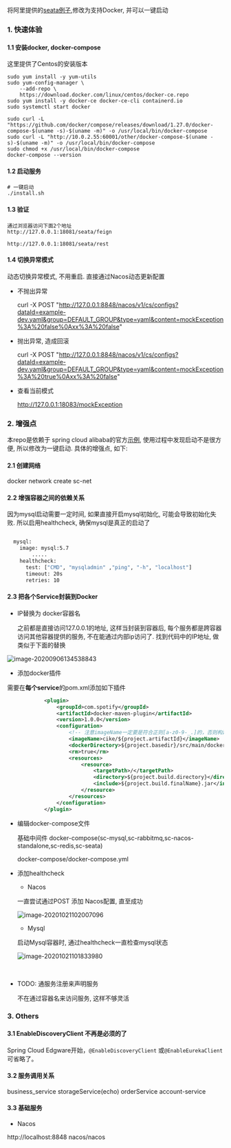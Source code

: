 将阿里提供的[seata例子](https://github.com/alibaba/spring-cloud-alibaba/tree/master/spring-cloud-alibaba-examples/seata-example),修改为支持Docker, 并可以一键启动



### 1. 快速体验

#### 	1.1 安装docker, docker-compose

这里提供了Centos的安装版本

```shell
sudo yum install -y yum-utils
sudo yum-config-manager \
    --add-repo \
    https://download.docker.com/linux/centos/docker-ce.repo
sudo yum install -y docker-ce docker-ce-cli containerd.io
sudo systemctl start docker

sudo curl -L "https://github.com/docker/compose/releases/download/1.27.0/docker-compose-$(uname -s)-$(uname -m)" -o /usr/local/bin/docker-compose
sudo curl -L "http://10.0.2.55:60001/other/docker-compose-$(uname -s)-$(uname -m)" -o /usr/local/bin/docker-compose
sudo chmod +x /usr/local/bin/docker-compose
docker-compose --version
```



#### 	1.2 启动服务

```
# 一键启动
./install.sh
```



#### 	1.3 验证

```shell
通过浏览器访问下面2个地址
http://127.0.0.1:18081/seata/feign

http://127.0.0.1:18081/seata/rest
```



#### 1.4 切换异常模式

动态切换异常模式, 不用重启. 直接通过Nacos动态更新配置

* 不抛出异常

  curl -X POST "http://127.0.0.1:8848/nacos/v1/cs/configs?dataId=example-dev.yaml&group=DEFAULT_GROUP&type=yaml&content=mockException%3A%20false%0Axx%3A%20false"

* 抛出异常, 造成回滚

  curl -X POST "http://127.0.0.1:8848/nacos/v1/cs/configs?dataId=example-dev.yaml&group=DEFAULT_GROUP&type=yaml&content=mockException%3A%20true%0Axx%3A%20false"

* 查看当前模式

  http://127.0.0.1:18083/mockException





### 2. 增强点
本repo是依赖于 spring cloud alibaba的官方[示例](https://github.com/alibaba/spring-cloud-alibaba/tree/master/spring-cloud-alibaba-examples/seata-example), 使用过程中发现启动不是很方便, 所以修改为一键启动.
具体的增强点, 如下:

#### 2.1 创建网络

docker network create sc-net



#### 2.2 增强容器之间的依赖关系

因为mysql启动需要一定时间, 如果直接开启mysql初始化, 可能会导致初始化失败. 所以启用healthcheck, 确保mysql是真正的启动了

```dockerfile

  mysql:
    image: mysql:5.7
		.....
    healthcheck:
      test: ["CMD", "mysqladmin" ,"ping", "-h", "localhost"]
      timeout: 20s
      retries: 10
```



#### 2.3 把各个Service封装到Docker


* IP替换为 docker容器名

  之前都是直接访问127.0.0.1的地址, 这样当封装到容器后, 每个服务都是跨容器访问其他容器提供的服务, 不在能通过内部ip访问了. 
  找到代码中的IP地址, 做类似于下面的替换


![image-20200906134538843](https://tva1.sinaimg.cn/large/007S8ZIlly1gigvqhz7o8j327w0ben0e.jpg)



* 添加docker插件

需要在**每个service**的pom.xml添加如下插件

```xml
            <plugin>
                <groupId>com.spotify</groupId>
                <artifactId>docker-maven-plugin</artifactId>
                <version>1.0.0</version>
                <configuration>
                    <!-- 注意imageName一定要是符合正则[a-z0-9-_.]的，否则构建不会成功 -->
                    <imageName>cike/${project.artifactId}</imageName>
                    <dockerDirectory>${project.basedir}/src/main/docker</dockerDirectory>
                    <rm>true</rm>
                    <resources>
                        <resource>
                            <targetPath>/</targetPath>
                            <directory>${project.build.directory}</directory>
                            <include>${project.build.finalName}.jar</include>
                        </resource>
                    </resources>
                </configuration>
            </plugin>
```



* 编辑docker-compose文件

  基础中间件 docker-compose(sc-mysql,sc-rabbitmq,sc-nacos-standalone,sc-redis,sc-seata)

  docker-compose/docker-compose.yml

  

* 添加healthcheck

  * Nacos

  一直尝试通过POST 添加 Nacos配置, 直至成功

  ![image-20201021102007096](https://tva1.sinaimg.cn/large/007S8ZIlly1gjwqohfdqqj31k606g0tq.jpg)

  

  * Mysql

  启动Mysql容器时, 通过healthcheck一直检查mysql状态

  ![image-20201021101833980](https://tva1.sinaimg.cn/large/007S8ZIlly1gjwqmzg1w5j318k0mmwh5.jpg)

  ​		






* TODO:  通服务注册来声明服务

  不在通过容器名来访问服务, 这样不够灵活




 ### 3. Others



#### 3.1 EnableDiscoveryClient 不再是必须的了

Spring Cloud Edgware开始，`@EnableDiscoveryClient` 或`@EnableEurekaClient` 可省略了。



#### 3.2 服务调用关系

business_service
	storageService(echo)
	orderService
		account-service



 #### 3.3 基础服务

* Nacos 

http://localhost:8848  nacos/nacos

